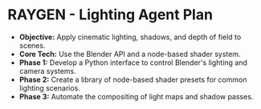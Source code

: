 # RAYGEN - Lighting Agent Plan

- **Objective:** Apply cinematic lighting, shadows, and depth of field to scenes.
- **Core Tech:** Use the Blender API and a node-based shader system.
- **Phase 1:** Develop a Python interface to control Blender's lighting and camera systems.
- **Phase 2:** Create a library of node-based shader presets for common lighting scenarios.
- **Phase 3:** Automate the compositing of light maps and shadow passes.
